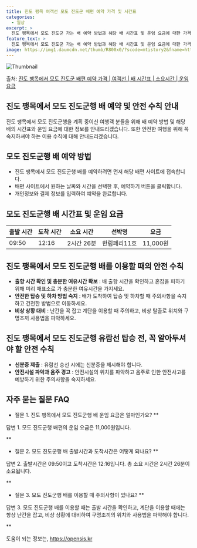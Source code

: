```yaml
---
title: 진도 팽목 여객선 모도 진도군 배편 예약 가격 및 시간표
categories:
  - 일상
excerpt: >
  진도 팽목에서 모도 진도군 가는 배 예약 방법과 해당 배 시간표 및 운임 요금에 대한 가격 정보를 안내 드리겠습니다. 안전하고 재밋는 모도 진도군행 여행을 위해 아래 정보 참고하시기 바랍니다. 모도 진도군행 배편 예약하기 👈 클릭진도 팽목에서 모도 진도군행 배 시간표출발 시간도착 시간소요 시간선박명요금09:5012:162시간 26분한림페리11호11,000원모도 진도군행 배편 예약하기 👈 클릭진도 팽목에서 모도 진도군행 여객선 탑승 시 이용수칙진도 팽목에서 모도 진도군행 배를 이용할 때 꼭 지켜야 할 안전 수칙들에 대해 알아봅시다. 중요한 내용 1) 출항 시간 확인 및 충분한 여유시간 확보: 배 출항 시간을 확인하고 혼잡을 피하기 위해 미리 매표소로 가 충분한 여유시간을 가지세요. 2) 안전한 탑승 및 하..
feature_text: >
  진도 팽목에서 모도 진도군 가는 배 예약 방법과 해당 배 시간표 및 운임 요금에 대한 가격 정보를 안내 드리겠습니다. 안전하고 재밋는 모도 진도군행 여행을 위해 아래 정보 참고하시기 바랍니다. 모도 진도군행 배편 예약하기 👈 클릭진도 팽목에서 모도 진도군행 배 시간표출발 시간도착 시간소요 시간선박명요금09:5012:162시간 26분한림페리11호11,000원모도 진도군행 배편 예약하기 👈 클릭진도 팽목에서 모도 진도군행 여객선 탑승 시 이용수칙진도 팽목에서 모도 진도군행 배를 이용할 때 꼭 지켜야 할 안전 수칙들에 대해 알아봅시다. 중요한 내용 1) 출항 시간 확인 및 충분한 여유시간 확보: 배 출항 시간을 확인하고 혼잡을 피하기 위해 미리 매표소로 가 충분한 여유시간을 가지세요. 2) 안전한 탑승 및 하..
image: https://img1.daumcdn.net/thumb/R800x0/?scode=mtistory2&fname=https%3A%2F%2Fblog.kakaocdn.net%2Fdn%2FbypHXA%2FbtsHCsm1fSQ%2FlThg6x8JKQKM2AWp8IyfKk%2Fimg.webp
---
```


![Thumbnail](https://img1.daumcdn.net/thumb/R800x0/?scode=mtistory2&fname=https%3A%2F%2Fblog.kakaocdn.net%2Fdn%2FbypHXA%2FbtsHCsm1fSQ%2FlThg6x8JKQKM2AWp8IyfKk%2Fimg.webp)

<p>출처: <a href="https://opensis.kr/entry/%EC%A7%84%EB%8F%84-%ED%8C%BD%EB%AA%A9%EC%97%90%EC%84%9C-%EB%AA%A8%EB%8F%84-%EC%A7%84%EB%8F%84%EA%B5%B0-%EB%B0%B0%ED%8E%B8-%EC%98%88%EC%95%BD-%EA%B0%80%EA%B2%A9-%EC%97%AC%EA%B0%9D%EC%84%A0-%EB%B0%B0-%EC%8B%9C%EA%B0%84%ED%91%9C-%EC%86%8C%EC%9A%94%EC%8B%9C%EA%B0%84-%EC%9A%B4%EC%9E%84-%EC%9A%94%EA%B8%88" rel="dofollow">진도 팽목에서 모도 진도군 배편 예약 가격 | 여객선 | 배 시간표 | 소요시간 | 운임 요금</a> </p>

## 진도 팽목에서 모도 진도군행 배 예약 및 안전 수칙 안내

진도 팽목에서 모도 진도군행을 계획 중이신 여행객 분들을 위해 배 예약 방법 및 해당 배의 시간표와 운임 요금에 대한 정보를
안내드리겠습니다. 또한 안전한 여행을 위해 꼭 숙지하셔야 하는 이용 수칙에 대해 안내드리겠습니다.

## **모도 진도군행 배 예약 방법**

  * 진도 팽목에서 모도 진도군행 배를 예약하려면 먼저 해당 배편 사이트에 접속합니다.
  * 배편 사이트에서 원하는 날짜와 시간을 선택한 후, 예약하기 버튼을 클릭합니다.
  * 개인정보와 결제 정보를 입력하여 예약을 완료합니다.

## **모도 진도군행 배 시간표 및 운임 요금**

**출발 시간** | **도착 시간** | **소요 시간** | **선박명** | **요금**  
---|---|---|---|---  
09:50 | 12:16 | 2시간 26분 | 한림페리11호 | 11,000원  
  
## **진도 팽목에서 모도 진도군행 배를 이용할 때의 안전 수칙**

  * **출항 시간 확인 및 충분한 여유시간 확보** : 배 출항 시간을 확인하고 혼잡을 피하기 위해 미리 매표소로 가 충분한 여유시간을 가지세요.
  * **안전한 탑승 및 하차 방법 숙지** : 배가 도착하여 탑승 및 하차할 때 주의사항을 숙지하고 건전한 방법으로 이동하세요.
  * **비상 상황 대비** : 난간을 꼭 잡고 계단을 이용할 때 주의하고, 비상 탈출로 위치와 구명조끼 사용법을 파악하세요.

## **진도 팽목에서 모도 진도군행 유람선 탑승 전, 꼭 알아두셔야 할 안전 수칙**

  * **신분증 제출** : 유람선 승선 시에는 신분증을 제시해야 합니다.
  * **안전시설 파악과 음주 경고** : 안전시설의 위치를 파악하고 음주로 인한 안전사고를 예방하기 위한 주의사항을 숙지하세요.

## **자주 묻는 질문 FAQ**

  * 질문 1. 진도 팽목에서 모도 진도군행 배 운임 요금은 얼마인가요?
**

답변 1. 모도 진도군행 배편의 운임 요금은 11,000원입니다.

**

  * 질문 2. 모도 진도군행 배 출발시간과 도착시간은 어떻게 되나요?
**

답변 2. 출발시간은 09:50이고 도착시간은 12:16입니다. 총 소요 시간은 2시간 26분이 소요됩니다.

**

  * 질문 3. 모도 진도군행 배를 이용할 때 주의사항이 있나요?
**

답변 3. 모도 진도군행 배를 이용할 때는 출발 시간을 확인하고, 계단을 이용할 때에는 항상 난간을 잡고, 비상 상황에 대비하여 구명조끼의
위치와 사용법을 파악해야 합니다.

**

 

도움이 되는 정보는, <a href="https://opensis.kr" rel="dofollow">https://opensis.kr</a>


